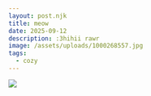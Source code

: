 ```yaml
---
layout: post.njk
title: meow
date: 2025-09-12
description: :3hihii rawr
image: /assets/uploads/1000268557.jpg
tags:
  - cozy
---
```



![](/assets/uploads/1000268566.jpg)
